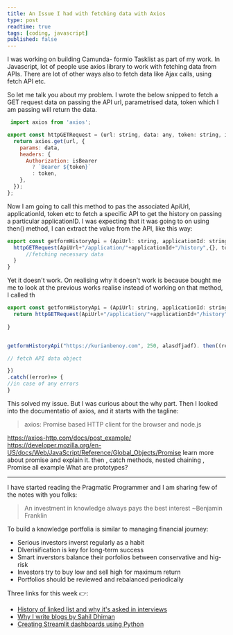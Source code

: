```yaml
---
title: An Issue I had with fetching data with Axios
type: post
readtime: true
tags: [coding, javascript]
published: false
---
```



I was working on building Camunda- formio Tasklist as part of my work. In Javascript, lot of people use axios library to work with
fetching data from APIs. There are lot of other ways also to fetch data like Ajax calls, using fetch API etc.

So let me talk you about my problem. I wrote the below snipped to fetch a GET request data on passing the API url,
parametrised data, token which I am passing will return the data.

```javascript
 import axios from 'axios';

export const httpGETRequest = (url: string, data: any, token: string, isBearer = true) => {
  return axios.get(url, {
    params: data,
    headers: {
      Authorization: isBearer
        ? `Bearer ${token}`
        : token,
    },
  });
};
```

Now I am going to call this method to pas the associated ApiUrl, applicationId, token etc to fetch a specific API to get
the history on passing a particular applicationID. I was expecting that it was going to on using then() method, I can extract the value
from the API, like this way:

```javascript
export const getformHistoryApi = (ApiUrl: string, applicationId: string,  token: string) => {
  httpGETRequest(ApiUrl+"/application/"+applicationId+"/history",{}, token).then((result) => {
      //fetching necessary data
  }
}
```

Yet it doesn't work. On realising why it doesn't work is because bought me 
me to look at the previous works realise instead of working on that method, I called th
```javascript
export const getformHistoryApi = (ApiUrl: string, applicationId: string,  token: string) => {
  return httpGETRequest(ApiUrl+"/application/"+applicationId+"/history",{}, token)
  
}


getformHistoryApi("https://kurianbenoy.com", 250, alasdfjadf). then((result) => {

// fetch API data object

})
.catch((error)=> {
//in case of any errors
}
```

This solved my issue. But I was curious about the why part. Then I looked into the documentatio of axios, and it starts with
the tagline:

> axios: Promise based HTTP client for the browser and node.js

https://axios-http.com/docs/post_example/
https://developer.mozilla.org/en-US/docs/Web/JavaScript/Reference/Global_Objects/Promise
learn more about promise and explain it.
then , catch methods, nested chaining ,
Promise all example
What are prototypes?

----

I have started reading the Pragmatic Programmer and I am sharing few of the notes with you folks:

> An investment in knowledge always pays the best interest ~Benjamin Franklin

To build a knowledge portfolia is similar to managing financial journey:

- Serious investors inverst regularly as a habit
- DIverisification is key for long-term success
- Smart inverstors balance their porfolios between conservative and hig-risk
- Investors try to buy low and sell high for maximum return
- Portfolios should be reviewed and rebalanced periodically


Three links for this week  👉:

- [History of linked list and why it's asked in interviews](https://www.hillelwayne.com/post/linked-lists/)
- [Why I write blogs by Sahil Dhiman](https://blog.sahilister.in/2020/10/why-i-write-blogs/)
- [Creating Streamlit dashboards using Python](https://youtu.be/tx6bT2Sh9R8)

